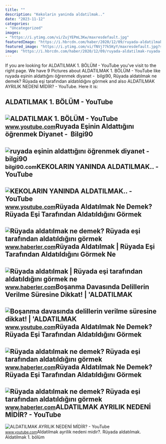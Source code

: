 ```yaml
---
title: ""
description: "Kekolarin yaninda aldatilmak.."
date: "2023-11-12"
categories:
- "Uncategorized"
images:
- "https://i.ytimg.com/vi/ZujYEPmL3Kw/maxresdefault.jpg"
featuredImage: "https://i.hbrcdn.com/haber/2020/12/09/ruyada-aldatilmak-ruyada-esi-tarafindan-13789577_9154_m.jpg"
featured_image: "https://i.ytimg.com/vi/fNVj77k5KyY/maxresdefault.jpg?sqp=-oaymwEmCIAKENAF8quKqQMa8AEB-AH-CIAC0AWKAgwIABABGGUgXyhBMA8=&amp;rs=AOn4CLCj8N28jx0vCxTFy_2s2xisKxJoUQ"
image: "https://i.hbrcdn.com/haber/2020/12/09/ruyada-aldatilmak-ruyada-esi-tarafindan-13789577_5498_m.jpg"
---
```


If you are looking for ALDATILMAK 1. BÖLÜM - YouTube you've visit to the right page. We have 9 Pictures about ALDATILMAK 1. BÖLÜM - YouTube like ruyada eşinin aldattığını öğrenmek diyanet - ️ bilgi90, Rüyada aldatılmak ne demek? Rüyada eşi tarafından aldatıldığını görmek and also ALDATILMAK AYRILIK NEDENİ MİDİR? - YouTube. Here it is:

ALDATILMAK 1. BÖLÜM - YouTube
-----------------------------

 ![ALDATILMAK 1. BÖLÜM - YouTube](https://i.ytimg.com/vi/fNVj77k5KyY/maxresdefault.jpg?sqp=-oaymwEmCIAKENAF8quKqQMa8AEB-AH-CIAC0AWKAgwIABABGGUgXyhBMA8=&rs=AOn4CLCj8N28jx0vCxTFy_2s2xisKxJoUQ) <small>www.youtube.com</small>Ruyada Eşinin Aldattığını öğrenmek Diyanet - ️ Bilgi90
------------------------------------------------------

 ![ruyada eşinin aldattığını öğrenmek diyanet - ️ bilgi90](https://foto.haberler.com/haber/2020/12/09/ruyada-aldatilmak-ruyada-esi-tarafindan-13789577_7015_amp.jpg) <small>bilgi90.com</small>KEKOLARIN YANINDA ALDATILMAK.. - YouTube
----------------------------------------

 ![KEKOLARIN YANINDA ALDATILMAK.. - YouTube](https://i.ytimg.com/vi/VQTDDhaxBp4/maxresdefault.jpg) <small>www.youtube.com</small>Rüyada Aldatılmak Ne Demek? Rüyada Eşi Tarafından Aldatıldığını Görmek
----------------------------------------------------------------------

 ![Rüyada aldatılmak ne demek? Rüyada eşi tarafından aldatıldığını görmek](https://i.hbrcdn.com/haber/2020/12/09/ruyada-aldatilmak-ruyada-esi-tarafindan-13789577_5498_m.jpg) <small>www.haberler.com</small>Rüyada Aldatılmak | Rüyada Eşi Tarafından Aldatıldığını Görmek Ne
-----------------------------------------------------------------

 ![Rüyada aldatılmak | Rüyada eşi tarafından aldatıldığını görmek ne](https://foto.haberler.com/haber/2020/12/09/ruyada-aldatilmak-ruyada-esi-tarafindan-13789577_4759_m.jpg) <small>www.haberler.com</small>Boşanma Davasında Delillerin Verilme Süresine Dikkat! | 'ALDATILMAK
-------------------------------------------------------------------

 ![Boşanma davasında delillerin verilme süresine dikkat! | 'ALDATILMAK](https://i.ytimg.com/vi/ZujYEPmL3Kw/maxresdefault.jpg) <small>www.youtube.com</small>Rüyada Aldatılmak Ne Demek? Rüyada Eşi Tarafından Aldatıldığını Görmek
----------------------------------------------------------------------

 ![Rüyada aldatılmak ne demek? Rüyada eşi tarafından aldatıldığını görmek](https://i.hbrcdn.com/haber/2020/12/09/ruyada-aldatilmak-ruyada-esi-tarafindan-13789577_9154_m.jpg) <small>www.haberler.com</small>Rüyada Aldatılmak Ne Demek? Rüyada Eşi Tarafından Aldatıldığını Görmek
----------------------------------------------------------------------

 ![Rüyada aldatılmak ne demek? Rüyada eşi tarafından aldatıldığını görmek](https://i.hbrcdn.com/haber/2020/12/09/ruyada-aldatilmak-ruyada-esi-tarafindan-13789577_3838_m.jpg) <small>www.haberler.com</small>ALDATILMAK AYRILIK NEDENİ MİDİR? - YouTube
------------------------------------------

 ![ALDATILMAK AYRILIK NEDENİ MİDİR? - YouTube](https://i.ytimg.com/vi/ESEzIIO896Q/maxresdefault.jpg) <small>www.youtube.com</small>Aldatilmak ayrilik nedeni̇ mi̇di̇r?. Rüyada aldatılmak. Aldatilmak 1. bölüm
